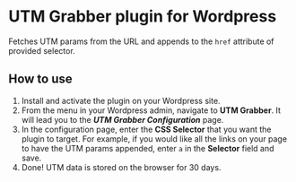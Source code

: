 # UTM Grabber plugin for Wordpress
Fetches UTM params from the URL and appends to the ```href``` attribute of provided selector.

## How to use
1. Install and activate the plugin on your Wordpress site.
2. From the menu in your Wordpress admin, navigate to **UTM Grabber**. It will lead you to the ***UTM Grabber Configuration*** page.
3. In the configuration page, enter the **CSS Selector** that you want the plugin to target. For example, if you would like all the links on your page to have the UTM params appended, enter ```a``` in the **Selector** field and save.
4. Done! UTM data is stored on the browser for 30 days.